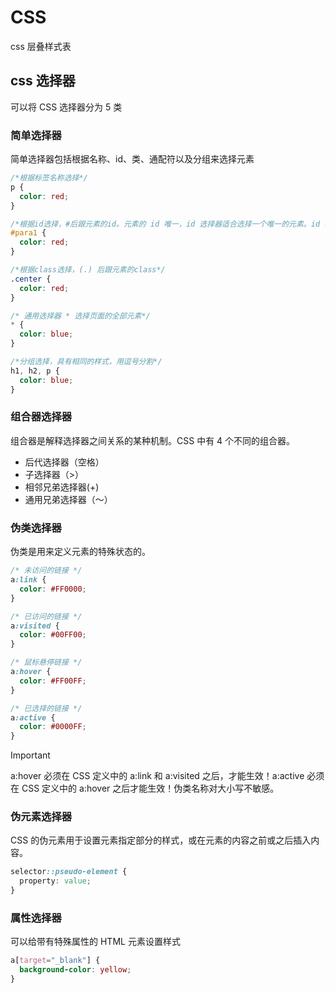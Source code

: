 # CSS

css 层叠样式表

## css 选择器

可以将 CSS 选择器分为 5 类

### 简单选择器

简单选择器包括根据名称、id、类、通配符以及分组来选择元素

```css
/*根据标签名称选择*/
p {
  color: red;
}

/*根据id选择，#后跟元素的id。元素的 id 唯一，id 选择器适合选择一个唯一的元素。id 名称不能以数字开头*/
#para1 {
  color: red;
}

/*根据class选择，(.) 后跟元素的class*/
.center {
  color: red;
}

/* 通用选择器 * 选择页面的全部元素*/ 
* {
  color: blue;
}

/*分组选择，具有相同的样式，用逗号分割*/ 
h1, h2, p {
  color: blue;
}
```

### 组合器选择器

组合器是解释选择器之间关系的某种机制。CSS 中有 4 个不同的组合器。

- 后代选择器（空格）
- 子选择器（>）
- 相邻兄弟选择器(+)
- 通用兄弟选择器（～）

### 伪类选择器

伪类是用来定义元素的特殊状态的。

```css
/* 未访问的链接 */
a:link {
  color: #FF0000;
}

/* 已访问的链接 */
a:visited {
  color: #00FF00;
}

/* 鼠标悬停链接 */
a:hover {
  color: #FF00FF;
}

/* 已选择的链接 */
a:active {
  color: #0000FF;
}
```

> [!IMPORTANT]
> a:hover 必须在 CSS 定义中的 a:link 和 a:visited 之后，才能生效！a:active 必须在 CSS 定义中的 a:hover 之后才能生效！伪类名称对大小写不敏感。

### 伪元素选择器

CSS 的伪元素用于设置元素指定部分的样式，或在元素的内容之前或之后插入内容。

```css
selector::pseudo-element {
  property: value;
}

```

### 属性选择器

可以给带有特殊属性的 HTML 元素设置样式

```css
a[target="_blank"] { 
  background-color: yellow;
}
```
